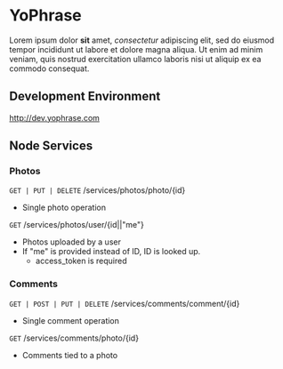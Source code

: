 # YoPhrase

Lorem ipsum dolor **sit** amet, *consectetur* adipiscing elit, sed do eiusmod tempor incididunt ut labore et dolore magna aliqua. Ut enim ad minim veniam, quis nostrud exercitation ullamco laboris nisi ut aliquip ex ea commodo consequat.

## Development Environment

http://dev.yophrase.com

## Node Services

### Photos

`GET | PUT | DELETE` /services/photos/photo/{id}

- Single photo operation

`GET` /services/photos/user/{id||"me"}

- Photos uploaded by a user
- If "me" is provided instead of ID, ID is looked up.
  - access_token is required

### Comments

`GET | POST | PUT | DELETE` /services/comments/comment/{id}

- Single comment operation

`GET` /services/comments/photo/{id}

- Comments tied to a photo
